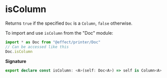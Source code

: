 # isColumn

Returns `true` if the specified `Doc` is a `Column`, `false` otherwise.

To import and use `isColumn` from the "Doc" module:

```ts
import * as Doc from "@effect/printer/Doc"
// Can be accessed like this
Doc.isColumn
```

**Signature**

```ts
export declare const isColumn: <A>(self: Doc<A>) => self is Column<A>
```
